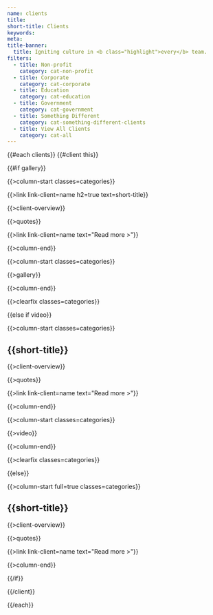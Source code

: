 ```yaml
---
name: clients
title:
short-title: Clients
keywords:
meta:
title-banner:
  title: Igniting culture in <b class="highlight">every</b> team.
filters:
  - title: Non-profit
    category: cat-non-profit
  - title: Corporate
    category: cat-corporate
  - title: Education
    category: cat-education
  - title: Government
    category: cat-government
  - title: Something Different
    category: cat-something-different-clients 
  - title: View All Clients
    category: cat-all
---
```

{{#each clients}}
{{#client this}}

{{#if gallery}}

{{>column-start classes=categories}}

  {{>link link-client=name h2=true text=short-title}}

  {{>client-overview}}

  {{>quotes}}
  
  {{>link link-client=name text="Read more >"}}

{{>column-end}}

{{>column-start classes=categories}}

  {{>gallery}}

{{>column-end}}

{{>clearfix classes=categories}}

{{else if video}}

{{>column-start classes=categories}}

  ## {{short-title}}

  {{>client-overview}}

  {{>quotes}}
  
  {{>link link-client=name text="Read more >"}}

{{>column-end}}

{{>column-start classes=categories}}

  {{>video}}

{{>column-end}}

{{>clearfix classes=categories}}

{{else}}

{{>column-start full=true classes=categories}}

  ## {{short-title}}

  {{>client-overview}}

  {{>quotes}}
  
  {{>link link-client=name text="Read more >"}}

{{>column-end}}

{{/if}}

{{/client}}

{{/each}}
